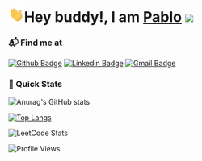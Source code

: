 <h1> <img src="https://raw.githubusercontent.com/ABSphreak/ABSphreak/master/gifs/Hi.gif" height="30px">Hey buddy!, I am <a href="https://github.com/pablomariaarranzpou">Pablo</a> <img height="30px" src="https://emojis.slackmojis.com/emojis/images/1531849430/4246/blob-sunglasses.gif?1531849430"></h1>
</h1>

### 📬 Find me at
[![Github Badge](http://img.shields.io/badge/-Github-black?style=flat-square&logo=github&link=https://github.com/pablomariaarranzpou/)](https://github.com/pablomariaarranzpou/) 
[![Linkedin Badge](https://img.shields.io/badge/-LinkedIn-blue?style=flat-square&logo=Linkedin&logoColor=white&link=https://www.linkedin.com/in/pablomariaarranzpou/)](https://www.linkedin.com/in/pablomariaarranzpou)
[![Gmail Badge](https://img.shields.io/badge/-Gmail-d14836?style=flat-square&logo=Gmail&logoColor=white&link=mailto:defcon.sentinal95@gmail.com)](mailto:pablomariaarranzpou@gmail.com)


### 🚀 Quick Stats
![Anurag's GitHub stats](https://github-readme-stats.vercel.app/api?username=pablomariaarranzpou&show_icons=true&theme=gradient)


[![Top Langs](https://github-readme-stats.vercel.app/api/top-langs/?username=pablomariaarranzpou&layout=compact)](https://github.com/anuraghazra/github-readme-stats)

![LeetCode Stats](https://leetcard.jacoblin.cool/pablomariaarranzpou?theme=light&font=Squada%20One)


![Profile Views](https://komarev.com/ghpvc/?username=pablomariaarranzpou)






